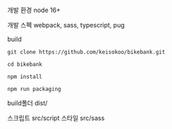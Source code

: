 #

개발 환경
node 16+

개발 스펙
webpack, sass, typescript, pug

build

```
git clone https://github.com/keisokoo/bikebank.git

cd bikebank

npm install

npm run packaging
```

build폴더 dist/

스크립트 src/script
스타일 src/sass
